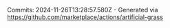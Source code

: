 Commits: 2024-11-26T13:28:57.580Z - Generated via https://github.com/marketplace/actions/artificial-grass
<br>
